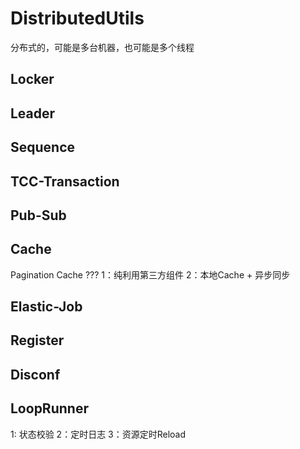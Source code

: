 # DistributedUtils
分布式的，可能是多台机器，也可能是多个线程

## Locker

## Leader

## Sequence

## TCC-Transaction

## Pub-Sub

## Cache
Pagination Cache ??? 
1：纯利用第三方组件
2：本地Cache + 异步同步

## Elastic-Job

## Register

## Disconf

## LoopRunner
1: 状态校验
2：定时日志
3：资源定时Reload

